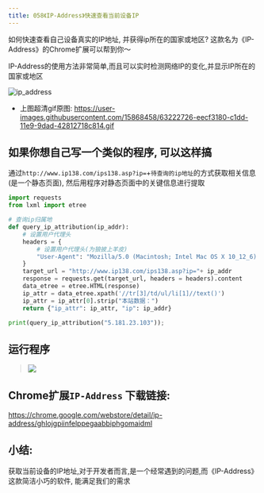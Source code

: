 ```yaml
---
title: 058《IP-Address》快速查看当前设备IP
---
```

如何快速查看自己设备真实的IP地址, 并获得ip所在的国家或地区?
这款名为《IP-Address》的Chrome扩展可以帮到你～

IP-Address的使用方法非常简单,而且可以实时检测网络IP的变化,并显示IP所在的国家或地区

![ip_address](https://v2fy.com/asset/058_ip_address/63222725-ee369b00-c1dd-11e9-986e-cbc002168db8.gif)

- 上图超清gif原图:  https://user-images.githubusercontent.com/15868458/63222726-eecf3180-c1dd-11e9-9dad-42812718c814.gif



## 如果你想自己写一个类似的程序, 可以这样搞

通过`http://www.ip138.com/ips138.asp?ip=`+`待查询的ip地址`的方式获取相关信息(是一个静态页面), 然后用程序对静态页面中的关键信息进行提取

```python
import requests
from lxml import etree

# 查询ip归属地
def query_ip_attribution(ip_addr):
    # 设置用户代理头
    headers = {
        # 设置用户代理头(为狼披上羊皮)
        "User-Agent": "Mozilla/5.0 (Macintosh; Intel Mac OS X 10_12_6) AppleWebKit/537.36 (KHTML, like Gecko) Chrome/63.0.3239.132 Safari/537.36",
    }
    target_url = "http://www.ip138.com/ips138.asp?ip="+ ip_addr
    response = requests.get(target_url, headers = headers).content
    data_etree = etree.HTML(response)
    ip_attr = data_etree.xpath('//tr[3]/td/ul/li[1]//text()')
    ip_attr = ip_attr[0].strip("本站数据：")
    return {"ip_attr": ip_attr, "ip": ip_addr}

print(query_ip_attribution("5.181.23.103"));
```

## 运行程序

> ![](https://v2fy.com/asset/058_ip_address/63222883-d8c27080-c1df-11e9-8828-cb4a5ce716cb.png)


## Chrome扩展`IP-Address` 下载链接:

https://chrome.google.com/webstore/detail/ip-address/ghlojgpiinfelppegaabbiphgomaidml


## 小结:

获取当前设备的IP地址,对于开发者而言,是一个经常遇到的问题,而《IP-Address》这款简洁小巧的软件, 能满足我们的需求


